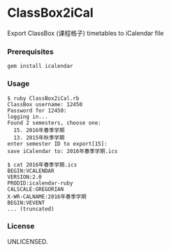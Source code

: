 # ClassBox2iCal
Export ClassBox (课程格子) timetables to iCalendar file

### Prerequisites
```gem install icalendar```

### Usage
    $ ruby ClassBox2iCal.rb
    ClassBox username: 12450
    Password for 12450:
    logging in...
    Found 2 semesters, choose one:
      15. 2016年春季学期
      13. 2015年秋季学期
    enter semester ID to export[15]:
    save iCalendar to: 2016年春季学期.ics
    
    $ cat 2016年春季学期.ics
    BEGIN:VCALENDAR
    VERSION:2.0
    PRODID:icalendar-ruby
    CALSCALE:GREGORIAN
    X-WR-CALNAME:2016年春季学期
    BEGIN:VEVENT
    ... (truncated)


### License
UNLICENSED.
